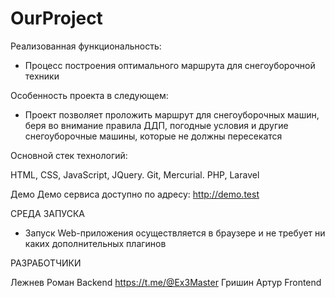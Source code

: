 # OurProject
Реализованная функциональность:

- Процесс построения оптимального маршрута для снегоуборочной техники

Особенность проекта в следующем:

- Проект позволяет проложить маршрут для снегоуборочных машин, беря во внимание правила ДДП, погодные условия и другие снегоуборочные машины, которые не должны пересекатся

Основной стек технологий:

HTML, CSS, JavaScript, JQuery.
Git, Mercurial.
PHP, Laravel

Демо
Демо сервиса доступно по адресу: http://demo.test

СРЕДА ЗАПУСКА
- Запуск Web-приложения осуществляется в браузере и не требует ни каких дополнительных плагинов

РАЗРАБОТЧИКИ

Лежнев Роман Backend https://t.me/@Ex3Master 
Гришин Артур Frontend 
